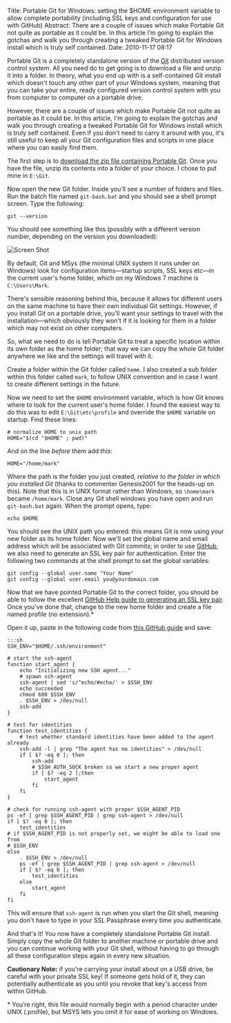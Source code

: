 Title: Portable Git for Windows: setting the $HOME environment variable to allow complete portability (including SSL keys and configuration for use with GitHub)
Abstract: There are a couple of issues which make Portable Git not quite as portable as it could be. In this article I’m going to explain the gotchas and walk you through creating a tweaked Portable Git for Windows install which is truly self contained.
Date: 2010-11-17 08:17

Portable Git is a completely standalone version of the <a href="http://git-scm.com/">Git</a> distributed version control system. All you need do to get going is to download a file and unzip it into a folder. In theory, what you end up with is a self-contained Git install which doesn't touch any other part of your Windows system, meaning that you can take your entire, ready configured version control system with you from computer to computer on a portable drive.

However, there are a couple of issues which make Portable Git not quite as portable as it could be. In this article, I'm going to explain the gotchas and walk you through creating a tweaked Portable Git for Windows install which is truly self contained. Even if you don't need to carry it around with you, it's still useful to keep all your Git configuration files and scripts in one place where you can easily find them.

The first step is to <a href="http://code.google.com/p/msysgit/downloads/list">download the zip file containing Portable Git</a>. Once you have the file, unzip its contents into a folder of your choice. I chose to put mine in `E:\Git`. 

Now open the new Git folder. Inside you'll see a number of folders and files. Run the batch file named `git-bash.bat` and you should see a shell prompt screen. Type the following:

`git --version`

You should see something like this (possibly with a different version number, depending on the version you downloaded):

![Screen Shot](/img/post/git-version.gif "Screen Shot")

By default, Git and MSys (the minimal UNIX system it runs under on Windows) look for configuration items—startup scripts, SSL keys etc—in the current user's home folder, which on my Windows 7 machine is `C:\Users\Mark`. 

There's sensible reasoning behind this, because it allows for different users on the same machine to have their own individual Git settings. However, if you install Git on a portable drive, you'll want your settings to travel with the installation—which obviously they won't if it is looking for them in a folder which may not exist on other computers. 

So, what we need to do is tell Portable Git to treat a specific location within its own folder as the home folder; that way we can copy the whole Git folder anywhere we like and the settings will travel with it.

Create a folder within the Git folder called `home`. I also created a sub folder within this folder called `mark`, to follow UNIX convention and in case I want to create different settings in the future.

Now we need to set the `$HOME` environment variable, which is how Git knows where to look for the current user's home folder. I found the easiest way to do this was to edit `E:\Git\etc\profile` and override the `$HOME` variable on startup. Find these lines:

`# normalize HOME to unix path`<br />
`HOME="$(cd "$HOME" ; pwd)"`

And on the line _before_ them add this:

`HOME="/home/mark"`

Where the path is the folder you just created, _relative to the folder in which you installed Git_ (thanks to commenter Genesis2001 for the heads-up on this). Note that this is in UNIX format rather than Windows, so `\home\mark` became `/home/mark`. Close any Git shell windows you have open and run `git-bash.bat` again. When the prompt opens, type:

`echo $HOME`

You should see the UNIX path you entered: this means Git is now using your new folder as its home folder. Now we'll set the global name and email address which will be associated with Git commits; in order to use [GitHub](https://github.com/), we also need to generate an SSL key pair for authentication. Enter the following two commands at the shell prompt to set the global variables:

`git config --global user.name "Your Name"`<br />
`git config --global user.email you@yourdomain.com`

Now that we have pointed Portable Git to the correct folder, you should be able to follow the excellent [GitHub Help guide to generating an SSL key pair](http://help.github.com/msysgit-key-setup/). Once you’ve done that, change to the new home folder and create a file named profile (no extension).* 

Open it up, paste in the following code from [this GitHub guide](http://help.github.com/working-with-key-passphrases/) and save:

    :::sh
    SSH_ENV="$HOME/.ssh/environment"

    # start the ssh-agent
    function start_agent {
        echo "Initializing new SSH agent..."
        # spawn ssh-agent
        ssh-agent | sed 's/^echo/#echo/' > $SSH_ENV
        echo succeeded
        chmod 600 $SSH_ENV
        . $SSH_ENV > /dev/null
        ssh-add
    }

    # test for identities
    function test_identities {
        # test whether standard identities have been added to the agent already
        ssh-add -l | grep "The agent has no identities" > /dev/null
        if [ $? -eq 0 ]; then
            ssh-add
            # $SSH_AUTH_SOCK broken so we start a new proper agent
            if [ $? -eq 2 ];then
                start_agent
            fi
        fi
    }

    # check for running ssh-agent with proper $SSH_AGENT_PID
    ps -ef | grep $SSH_AGENT_PID | grep ssh-agent > /dev/null
    if [ $? -eq 0 ]; then
        test_identities
    # if $SSH_AGENT_PID is not properly set, we might be able to load one from
    # $SSH_ENV
    else
        . $SSH_ENV > /dev/null
        ps -ef | grep $SSH_AGENT_PID | grep ssh-agent > /dev/null
        if [ $? -eq 0 ]; then
            test_identities
        else
            start_agent
        fi
    fi

This will ensure that `ssh-agent` is run when you start the Git shell, meaning you don't have to type in your SSL Passphrase every time you authenticate.

And that's it! You now have a completely standalone Portable Git install. Simply copy the whole Git folder to another machine or portable drive and you can continue working with your Git shell, without having to go through all these configuration steps again in every new situation. 

**Cautionary Note:** if you're carrying your install about on a USB drive, be careful with your private SSL key! If someone gets hold of it, they can potentially authenticate as you until you revoke that key's access from within GitHub.

<p class="footnote">* You’re right, this file would normally begin with a period character under UNIX (.profile), but MSYS lets you omit it for ease of working on Windows.</p>
